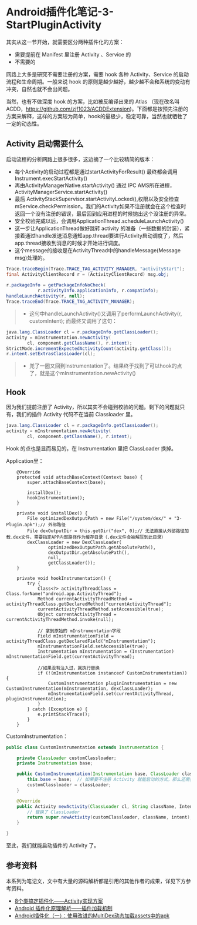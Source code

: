 # Android插件化笔记-3-StartPluginActivity

其实从这一节开始，就需要区分两种插件化的方案：

- 需要提前在 Manifest 里注册 Activity 、Service 的
- 不需要的

网路上大多是研究不需要注册的方案，需要 hook 各种 Activity、Service 的启动流程和生命周期。一般来说 hook 的原则是越少越好，越少越不会和系统的变动有冲突，自然也就不会出问题。

当然，也有不做深度 hook 的方案，比如被反编译出来的 Atlas （现在改名叫 ACDD，https://github.com/zjf1023/ACDDExtension)。下面都是按预先注册的方案来解释，这样的方案较为简单，hook的量极少，稳定可靠，当然也就牺牲了一定的动态性。

## Activity 启动需要什么

启动流程的分析网路上很多很多，这边摘了一个比较精简的版本：
>
- 每个Activity的启动过程都是通过startActivityForResult() 最终都会调用Instrument.execStartActivity()
- 再由ActivityManagerNative.startActivity() 通过 IPC AMS所在进程，ActivityManagerService.startActivity()
- 最后 ActivityStackSupervisor.startActivityLocked(),权限以及安全检查mService.checkPermission。我们的Activity如果不注册就会在这个检查时返回一个没有注册的错误，最后回到应用进程的时候抛出这个没注册的异常。
- 安全校验完成以后，会调用ApplicationThread.scheduleLaunchActivity()
- 这一步让ApplicationThread做好跳转 activity 的准备（一些数据的封装），紧接着通过handle发送消息通知app.thread要进行Activity启动调度了，然后 app.thread接收到消息的时候才开始进行调度。
- 这个message的接收是在ActivityThread中的handleMessage(Message msg)处理的。

``` java
Trace.traceBegin(Trace.TRACE_TAG_ACTIVITY_MANAGER, "activityStart");
final ActivityClientRecord r = (ActivityClientRecord) msg.obj;
	
r.packageInfo = getPackageInfoNoCheck(
	        r.activityInfo.applicationInfo, r.compatInfo);
handleLaunchActivity(r, null);
Trace.traceEnd(Trace.TRACE_TAG_ACTIVITY_MANAGER);
```

> - 这句中handleLaunchActivity()又调用了performLaunchActivity(r, customIntent); 而最终又调用了这句：

``` java
java.lang.ClassLoader cl = r.packageInfo.getClassLoader();
activity = mInstrumentation.newActivity(
        cl, component.getClassName(), r.intent);
StrictMode.incrementExpectedActivityCount(activity.getClass());
r.intent.setExtrasClassLoader(cl);
```

> - 兜了一圈又回到Instrumentation了。结果终于找到了可以hook的点了，就是这个mInstrumentation.newActivity()

## Hook

因为我们提前注册了 Activity，所以其实不会碰到校验的问题。剩下的问题就只有，我们的插件 Activity 代码不在当前 Classloader 里。

``` java
java.lang.ClassLoader cl = r.packageInfo.getClassLoader();
activity = mInstrumentation.newActivity(
        cl, component.getClassName(), r.intent);
```

Hook 的点也是显而易见的，在 Instrumentation 里把 ClassLoader 换掉。

Application里：

```
 	@Override
    protected void attachBaseContext(Context base) {
        super.attachBaseContext(base);

        installDex();
        hookInstrumentation();
    }

	private void installDex() {
        File optimizedDexOutputPath = new File("/system/dex/" + "3-Plugin.apk");// 外部路径
        File dexOutputDir = this.getDir("dex", 0);// 无法直接从外部路径加载.dex文件，需要指定APP内部路径作为缓存目录（.dex文件会被解压到此目录）
        dexClassLoader = new DexClassLoader(
                optimizedDexOutputPath.getAbsolutePath(),
                dexOutputDir.getAbsolutePath(),
                null,
                getClassLoader());
    }

    private void hookInstrumentation() {
        try {
            Class<?> activityThreadClass = Class.forName("android.app.ActivityThread");
            Method currentActivityThreadMethod = activityThreadClass.getDeclaredMethod("currentActivityThread");
            currentActivityThreadMethod.setAccessible(true);
            Object currentActivityThread = currentActivityThreadMethod.invoke(null);

            // 拿到原始的 mInstrumentation字段
            Field mInstrumentationField = activityThreadClass.getDeclaredField("mInstrumentation");
            mInstrumentationField.setAccessible(true);
            Instrumentation mInstrumentation = (Instrumentation) mInstrumentationField.get(currentActivityThread);

            //如果没有注入过，就执行替换
            if (!(mInstrumentation instanceof CustomInstrumentation)) {
                CustomInstrumentation pluginInstrumentation = new CustomInstrumentation(mInstrumentation, dexClassLoader);
                mInstrumentationField.set(currentActivityThread, pluginInstrumentation);
            }
        } catch (Exception e) {
            e.printStackTrace();
        }
    }
```

CustomInstrumentation：

``` java
public class CustomInstrumentation extends Instrumentation {

    private ClassLoader customClassloader;
    private Instrumentation base;

    public CustomInstrumentation(Instrumentation base, ClassLoader classLoader) {
        this.base = base;  // 如果要不注册 Activity 就能启动的方式，那么还需要 hook execStartActivity 等方法，此时会用到这个 base 的 Instrumentation
        customClassloader = classLoader;
    }

    @Override
    public Activity newActivity(ClassLoader cl, String className, Intent intent) throws InstantiationException, IllegalAccessException, ClassNotFoundException {
        // 替换了 ClassLoader
        return super.newActivity(customClassloader, className, intent);
    }

}
```

至此，我们就能启动插件的 Activity 了。

## 参考资料

本系列为笔记文，文中有大量的源码解析都是引用的其他作者的成果，详见下方参考资料。

- [8个类搞定插件化——Activity实现方案](http://kymjs.com/code/2016/05/15/01)
- [Android 插件化原理解析——插件加载机制](http://weishu.me/2016/04/05/understand-plugin-framework-classloader/)
- [Android插件化（一）：使用改进的MultiDex动态加载assets中的apk](https://github.com/nuptboyzhb/AndroidPluginFramework/blob/master/%E7%AC%AC%E4%B8%80%E8%AF%BE-%E6%94%B9%E8%BF%9B%E7%9A%84MultiDex%E5%8A%A8%E6%80%81%E5%8A%A0%E8%BD%BD%E6%99%AE%E9%80%9Aapk/README.md)




